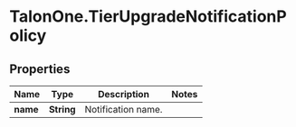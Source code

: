# TalonOne.TierUpgradeNotificationPolicy

## Properties

Name | Type | Description | Notes
------------ | ------------- | ------------- | -------------
**name** | **String** | Notification name. | 


